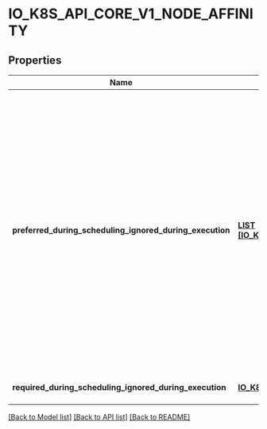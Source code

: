 # IO_K8S_API_CORE_V1_NODE_AFFINITY

## Properties
Name | Type | Description | Notes
------------ | ------------- | ------------- | -------------
**preferred_during_scheduling_ignored_during_execution** | [**LIST [IO_K8S_API_CORE_V1_PREFERRED_SCHEDULING_TERM]**](io.k8s.api.core.v1.PreferredSchedulingTerm.md) | The scheduler will prefer to schedule pods to nodes that satisfy the affinity expressions specified by this field, but it may choose a node that violates one or more of the expressions. The node that is most preferred is the one with the greatest sum of weights, i.e. for each node that meets all of the scheduling requirements (resource request, requiredDuringScheduling affinity expressions, etc.), compute a sum by iterating through the elements of this field and adding \&quot;weight\&quot; to the sum if the node matches the corresponding matchExpressions; the node(s) with the highest sum are the most preferred. | [optional] [default to null]
**required_during_scheduling_ignored_during_execution** | [**IO_K8S_API_CORE_V1_NODE_SELECTOR**](io.k8s.api.core.v1.NodeSelector.md) |  | [optional] [default to null]

[[Back to Model list]](../README.md#documentation-for-models) [[Back to API list]](../README.md#documentation-for-api-endpoints) [[Back to README]](../README.md)


